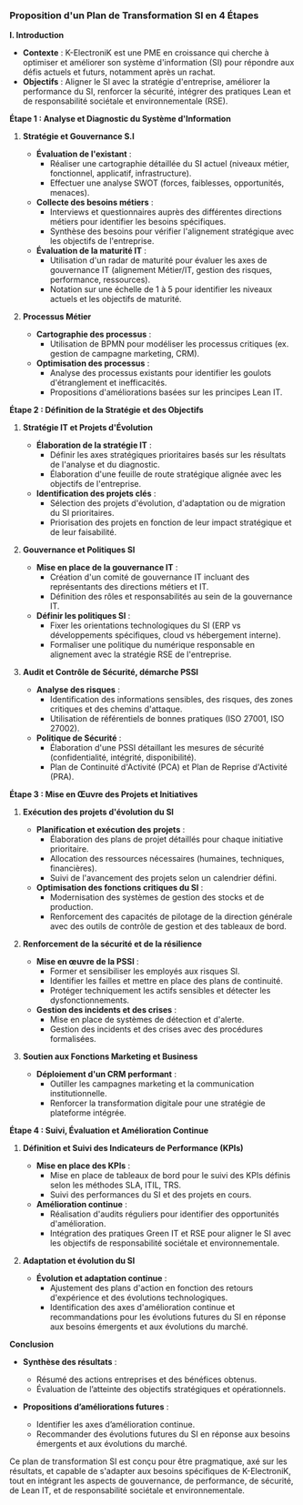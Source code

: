 ### Proposition d'un Plan de Transformation SI en 4 Étapes

**I. Introduction**

- **Contexte** : K-ElectroniK est une PME en croissance qui cherche à optimiser et améliorer son système d'information (SI) pour répondre aux défis actuels et futurs, notamment après un rachat.
- **Objectifs** : Aligner le SI avec la stratégie d'entreprise, améliorer la performance du SI, renforcer la sécurité, intégrer des pratiques Lean et de responsabilité sociétale et environnementale (RSE).

**Étape 1 : Analyse et Diagnostic du Système d'Information**

1. **Stratégie et Gouvernance S.I**
   - **Évaluation de l'existant** : 
     - Réaliser une cartographie détaillée du SI actuel (niveaux métier, fonctionnel, applicatif, infrastructure).
     - Effectuer une analyse SWOT (forces, faiblesses, opportunités, menaces).
   - **Collecte des besoins métiers** :
     - Interviews et questionnaires auprès des différentes directions métiers pour identifier les besoins spécifiques.
     - Synthèse des besoins pour vérifier l'alignement stratégique avec les objectifs de l'entreprise.
   - **Évaluation de la maturité IT** :
     - Utilisation d'un radar de maturité pour évaluer les axes de gouvernance IT (alignement Métier/IT, gestion des risques, performance, ressources).
     - Notation sur une échelle de 1 à 5 pour identifier les niveaux actuels et les objectifs de maturité.

2. **Processus Métier**
   - **Cartographie des processus** :
     - Utilisation de BPMN pour modéliser les processus critiques (ex. gestion de campagne marketing, CRM).
   - **Optimisation des processus** :
     - Analyse des processus existants pour identifier les goulots d'étranglement et inefficacités.
     - Propositions d'améliorations basées sur les principes Lean IT.

**Étape 2 : Définition de la Stratégie et des Objectifs**

1. **Stratégie IT et Projets d'Évolution**
   - **Élaboration de la stratégie IT** :
     - Définir les axes stratégiques prioritaires basés sur les résultats de l'analyse et du diagnostic.
     - Élaboration d'une feuille de route stratégique alignée avec les objectifs de l'entreprise.
   - **Identification des projets clés** :
     - Sélection des projets d'évolution, d'adaptation ou de migration du SI prioritaires.
     - Priorisation des projets en fonction de leur impact stratégique et de leur faisabilité.

2. **Gouvernance et Politiques SI**
   - **Mise en place de la gouvernance IT** :
     - Création d'un comité de gouvernance IT incluant des représentants des directions métiers et IT.
     - Définition des rôles et responsabilités au sein de la gouvernance IT.
   - **Définir les politiques SI** :
     - Fixer les orientations technologiques du SI (ERP vs développements spécifiques, cloud vs hébergement interne).
     - Formaliser une politique du numérique responsable en alignement avec la stratégie RSE de l'entreprise.

3. **Audit et Contrôle de Sécurité, démarche PSSI**
   - **Analyse des risques** :
     - Identification des informations sensibles, des risques, des zones critiques et des chemins d'attaque.
     - Utilisation de référentiels de bonnes pratiques (ISO 27001, ISO 27002).
   - **Politique de Sécurité** :
     - Élaboration d'une PSSI détaillant les mesures de sécurité (confidentialité, intégrité, disponibilité).
     - Plan de Continuité d'Activité (PCA) et Plan de Reprise d'Activité (PRA).

**Étape 3 : Mise en Œuvre des Projets et Initiatives**

1. **Exécution des projets d'évolution du SI**
   - **Planification et exécution des projets** :
     - Élaboration des plans de projet détaillés pour chaque initiative prioritaire.
     - Allocation des ressources nécessaires (humaines, techniques, financières).
     - Suivi de l'avancement des projets selon un calendrier défini.
   - **Optimisation des fonctions critiques du SI** :
     - Modernisation des systèmes de gestion des stocks et de production.
     - Renforcement des capacités de pilotage de la direction générale avec des outils de contrôle de gestion et des tableaux de bord.

2. **Renforcement de la sécurité et de la résilience**
   - **Mise en œuvre de la PSSI** :
     - Former et sensibiliser les employés aux risques SI.
     - Identifier les failles et mettre en place des plans de continuité.
     - Protéger techniquement les actifs sensibles et détecter les dysfonctionnements.
   - **Gestion des incidents et des crises** :
     - Mise en place de systèmes de détection et d'alerte.
     - Gestion des incidents et des crises avec des procédures formalisées.

3. **Soutien aux Fonctions Marketing et Business**
   - **Déploiement d'un CRM performant** :
     - Outiller les campagnes marketing et la communication institutionnelle.
     - Renforcer la transformation digitale pour une stratégie de plateforme intégrée.

**Étape 4 : Suivi, Évaluation et Amélioration Continue**

1. **Définition et Suivi des Indicateurs de Performance (KPIs)**
   - **Mise en place des KPIs** :
     - Mise en place de tableaux de bord pour le suivi des KPIs définis selon les méthodes SLA, ITIL, TRS.
     - Suivi des performances du SI et des projets en cours.
   - **Amélioration continue** :
     - Réalisation d'audits réguliers pour identifier des opportunités d'amélioration.
     - Intégration des pratiques Green IT et RSE pour aligner le SI avec les objectifs de responsabilité sociétale et environnementale.

2. **Adaptation et évolution du SI**
   - **Évolution et adaptation continue** :
     - Ajustement des plans d'action en fonction des retours d'expérience et des évolutions technologiques.
     - Identification des axes d'amélioration continue et recommandations pour les évolutions futures du SI en réponse aux besoins émergents et aux évolutions du marché.

**Conclusion**

- **Synthèse des résultats** :
  - Résumé des actions entreprises et des bénéfices obtenus.
  - Évaluation de l’atteinte des objectifs stratégiques et opérationnels.

- **Propositions d’améliorations futures** :
  - Identifier les axes d’amélioration continue.
  - Recommander des évolutions futures du SI en réponse aux besoins émergents et aux évolutions du marché.

Ce plan de transformation SI est conçu pour être pragmatique, axé sur les résultats, et capable de s'adapter aux besoins spécifiques de K-ElectroniK, tout en intégrant les aspects de gouvernance, de performance, de sécurité, de Lean IT, et de responsabilité sociétale et environnementale.